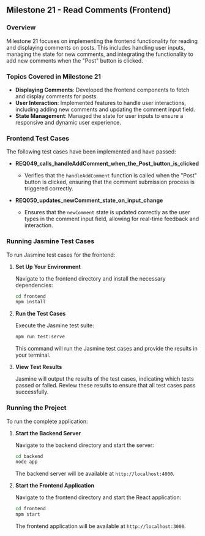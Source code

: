 ## **Milestone 21 - Read Comments (Frontend)**

### **Overview**

Milestone 21 focuses on implementing the frontend functionality for reading and displaying comments on posts. This includes handling user inputs, managing the state for new comments, and integrating the functionality to add new comments when the "Post" button is clicked.

### **Topics Covered in Milestone 21**

- **Displaying Comments**: Developed the frontend components to fetch and display comments for posts.
- **User Interaction**: Implemented features to handle user interactions, including adding new comments and updating the comment input field.
- **State Management**: Managed the state for user inputs to ensure a responsive and dynamic user experience.

### **Frontend Test Cases**

The following test cases have been implemented and have passed:

- **REQ049_calls_handleAddComment_when_the_Post_button_is_clicked**
  - Verifies that the `handleAddComment` function is called when the "Post" button is clicked, ensuring that the comment submission process is triggered correctly.

- **REQ050_updates_newComment_state_on_input_change**
  - Ensures that the `newComment` state is updated correctly as the user types in the comment input field, allowing for real-time feedback and interaction.

### **Running Jasmine Test Cases**

To run Jasmine test cases for the frontend:

1. **Set Up Your Environment**

   Navigate to the frontend directory and install the necessary dependencies:
   ```bash
   cd frontend
   npm install
   ```

2. **Run the Test Cases**

   Execute the Jasmine test suite:
   ```bash
   npm run test:serve
   ```

   This command will run the Jasmine test cases and provide the results in your terminal.

3. **View Test Results**

   Jasmine will output the results of the test cases, indicating which tests passed or failed. Review these results to ensure that all test cases pass successfully.

### **Running the Project**

To run the complete application:

1. **Start the Backend Server**

   Navigate to the backend directory and start the server:
   ```bash
   cd backend
   node app
   ```

   The backend server will be available at `http://localhost:4000`.

2. **Start the Frontend Application**

   Navigate to the frontend directory and start the React application:
   ```bash
   cd frontend
   npm start
   ```

   The frontend application will be available at `http://localhost:3000`.
